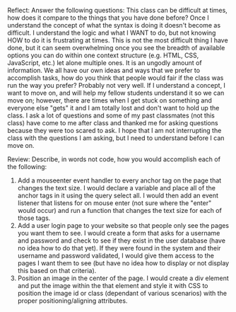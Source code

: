 Reflect:
Answer the following questions:
This class can be difficult at times, how does it compare to the things that you have done before?
Once I understand the concept of what the syntax is doing it doesn't become as difficult.  I understand the logic and what I WANT to do, but not knowing HOW to do it is frustrating at times.  This is not the most difficult thing I have done, but it can seem overwhelming once you see the breadth of available options you can do within one context structure (e.g. HTML, CSS, JavaScript, etc.) let alone multiple ones.  It is an ungodly amount of information.
We all have our own ideas and ways that we prefer to accomplish tasks, how do you think that people would fair if the class was run the way you prefer?
Probably not very well.  If I understand a concept, I want to move on, and will help my fellow students understand it so we can move on; however, there are times when I get stuck on something and everyone else "gets" it and I am totally lost and don't want to hold up the class.  I ask a lot of questions and some of my past classmates (not this class) have come to me after class and thanked me for asking questions because they were too scared to ask.  I hope that I am not interrupting the class with the questions I am asking, but I need to understand before I can move on.


Review:
Describe, in words not code, how you would accomplish each of the following:
1. Add a mouseenter event handler to every anchor tag on the page that changes the text size.
I would declare a variable and place all of the anchor tags in it using the query select all.  I would then add an event listener that listens for on mouse enter (not sure where the "enter" would occur) and run a function that changes the text size for each of those tags.
2. Add a user login page to your website so that people only see the pages you want them to see.
I would create a form that asks for a username and password and check to see if they exist in the user database (have no idea how to do that yet).  If they were found in the system and their username and password validated, I would give them access to the pages I want them to see (but have no idea how to display or not display this based on that criteria).
3. Position an image in the center of the page.
I would create a div element and put the image within the that element and style it with CSS to position the image id or class (dependant of various scenarios) with the proper positioning/aligning attributes.
